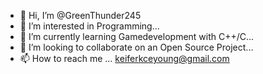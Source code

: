 - 👋 Hi, I’m @GreenThunder245
- 👀 I’m interested in Programming...
- 🌱 I’m currently learning Gamedevelopment with C++/C...
- 💞️ I’m looking to collaborate on an Open Source Project...
- 📫 How to reach me ...
keiferkceyoung@gmail.com

<!---
GreenThunder245/GreenThunder245 is a ✨ special ✨ repository because its `README.md` (this file) appears on your GitHub profile.
You can click the Preview link to take a look at your changes.
--->
